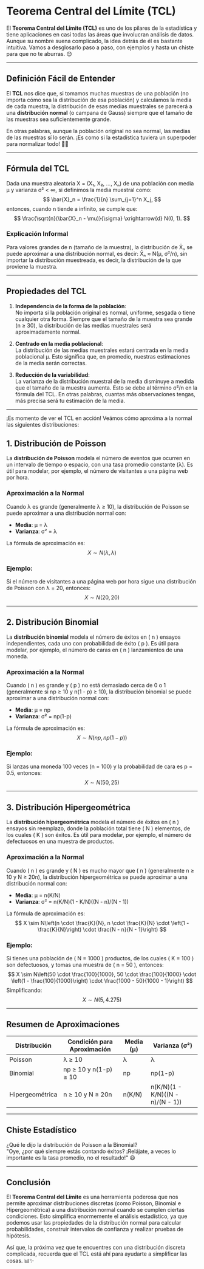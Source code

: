 # Teorema Central del Límite (TCL)

El **Teorema Central del Límite (TCL)** es uno de los pilares de la estadística y tiene aplicaciones en casi todas las áreas que involucran análisis de datos. Aunque su nombre suena complicado, la idea detrás de él es bastante intuitiva. Vamos a desglosarlo paso a paso, con ejemplos y hasta un chiste para que no te aburras. 😊

---

## Definición Fácil de Entender

El **TCL** nos dice que, si tomamos muchas muestras de una población (no importa cómo sea la distribución de esa población) y calculamos la media de cada muestra, la distribución de esas medias muestrales se parecerá a una **distribución normal** (o campana de Gauss) siempre que el tamaño de las muestras sea suficientemente grande.

En otras palabras, aunque la población original no sea normal, las medias de las muestras sí lo serán. ¡Es como si la estadística tuviera un superpoder para normalizar todo! 🦸‍♂️

---

## Fórmula del TCL
Dada una muestra aleatoria X = (X₁, X₂, ..., Xₙ) de una población con media μ y varianza σ² < ∞, si definimos la media muestral como:
$$
\bar{X}_n = \frac{1}{n} \sum_{j=1}^n X_j,
$$
entonces, cuando n tiende a infinito, se cumple que:
$$
\frac{\sqrt{n}(\bar{X}_n - \mu)}{\sigma} \xrightarrow{d} N(0, 1).
$$

### Explicación Informal
Para valores grandes de n (tamaño de la muestra), la distribución de X̄ₙ se puede aproximar a una distribución normal, es decir:
X̄ₙ ≈ N(μ, σ²/n),
sin importar la distribución muestreada, es decir, la distribución de la que proviene la muestra.

---

## Propiedades del TCL

1. **Independencia de la forma de la población**:  
   No importa si la población original es normal, uniforme, sesgada o tiene cualquier otra forma. Siempre que el tamaño de la muestra sea grande (n ≥ 30), la distribución de las medias muestrales será aproximadamente normal.

2. **Centrado en la media poblacional**:  
   La distribución de las medias muestrales estará centrada en la media poblacional μ. Esto significa que, en promedio, nuestras estimaciones de la media serán correctas.

3. **Reducción de la variabilidad**:  
   La varianza de la distribución muestral de la media disminuye a medida que el tamaño de la muestra aumenta. Esto se debe al término σ²/n en la fórmula del TCL. En otras palabras, cuantas más observaciones tengas, más precisa será tu estimación de la media.

---
¡Es momento de ver el TCL en acción! Veámos cómo aproxima a la normal las siguientes distribuciones:
## 1. Distribución de Poisson

La **distribución de Poisson** modela el número de eventos que ocurren en un intervalo de tiempo o espacio, con una tasa promedio constante (λ). Es útil para modelar, por ejemplo, el número de visitantes a una página web por hora.

### Aproximación a la Normal
Cuando λ es grande (generalmente λ ≥ 10), la distribución de Poisson se puede aproximar a una distribución normal con:
- **Media**: μ = λ
- **Varianza**: σ² = λ

La fórmula de aproximación es:
$$
X \sim N(\lambda, \lambda)
$$

### Ejemplo:
Si el número de visitantes a una página web por hora sigue una distribución de Poisson con λ = 20, entonces:
$$
X \sim N(20, 20)
$$

---

## 2. Distribución Binomial

La **distribución binomial** modela el número de éxitos en \( n \) ensayos independientes, cada uno con probabilidad de éxito \( p \). Es útil para modelar, por ejemplo, el número de caras en \( n \) lanzamientos de una moneda.

### Aproximación a la Normal
Cuando \( n \) es grande y \( p \) no está demasiado cerca de 0 o 1 (generalmente si np ≥ 10 y n(1 - p) ≥ 10), la distribución binomial se puede aproximar a una distribución normal con:
- **Media**: μ = np
- **Varianza**: σ² = np(1-p)

La fórmula de aproximación es:
$$
X \sim N(np, np(1-p))
$$

### Ejemplo:
Si lanzas una moneda 100 veces (n = 100) y la probabilidad de cara es p = 0.5, entonces:
$$
X \sim N(50, 25)
$$

---

## 3. Distribución Hipergeométrica

La **distribución hipergeométrica** modela el número de éxitos en \( n \) ensayos sin reemplazo, donde la población total tiene \( N \) elementos, de los cuales \( K \) son éxitos. Es útil para modelar, por ejemplo, el número de defectuosos en una muestra de productos.

### Aproximación a la Normal
Cuando \( n \) es grande y \( N \) es mucho mayor que \( n \) (generalmente n ≥ 10 y N ≥ 20n), la distribución hipergeométrica se puede aproximar a una distribución normal con:
- **Media**: μ = n(K/N)
- **Varianza**: σ² = n(K/N)(1 - K/N)((N - n)/(N - 1))

La fórmula de aproximación es:
$$
X \sim N\left(n \cdot \frac{K}{N}, n \cdot \frac{K}{N} \cdot \left(1 - \frac{K}{N}\right) \cdot \frac{N - n}{N - 1}\right)
$$

### Ejemplo:
Si tienes una población de \( N = 1000 \) productos, de los cuales \( K = 100 \) son defectuosos, y tomas una muestra de \( n = 50 \), entonces:
$$
X \sim N\left(50 \cdot \frac{100}{1000}, 50 \cdot \frac{100}{1000} \cdot \left(1 - \frac{100}{1000}\right) \cdot \frac{1000 - 50}{1000 - 1}\right)
$$
Simplificando:
$$
X \sim N(5, 4.275)
$$

---

## Resumen de Aproximaciones

Distribución      | Condición para Aproximación          | Media (μ)         | Varianza (σ²)       
------------------|-------------------------------------|-------------------|---------------------
Poisson           | λ ≥ 10                              | λ                 | λ                   
Binomial          | np ≥ 10 y n(1-p) ≥ 10               | np                | np(1-p)             
Hipergeométrica   | n ≥ 10 y N ≥ 20n                    | n(K/N)            | n(K/N)(1 - K/N)((N - n)/(N - 1))

---

## Chiste Estadístico

¿Qué le dijo la distribución de Poisson a la Binomial?  
"Oye, ¿por qué siempre estás contando éxitos? ¡Relájate, a veces lo importante es la tasa promedio, no el resultado!" 😆

---

## Conclusión

El **Teorema Central del Límite** es una herramienta poderosa que nos permite aproximar distribuciones discretas (como Poisson, Binomial e Hipergeométrica) a una distribución normal cuando se cumplen ciertas condiciones. Esto simplifica enormemente el análisis estadístico, ya que podemos usar las propiedades de la distribución normal para calcular probabilidades, construir intervalos de confianza y realizar pruebas de hipótesis.

Así que, la próxima vez que te encuentres con una distribución discreta complicada, recuerda que el TCL está ahí para ayudarte a simplificar las cosas. 📊✨

